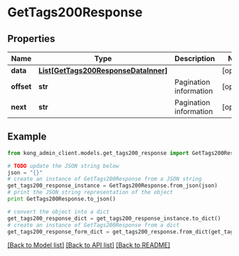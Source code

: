 # GetTags200Response


## Properties

Name | Type | Description | Notes
------------ | ------------- | ------------- | -------------
**data** | [**List[GetTags200ResponseDataInner]**](GetTags200ResponseDataInner.md) |  | [optional] 
**offset** | **str** | Pagination information | [optional] 
**next** | **str** | Pagination information | [optional] 

## Example

```python
from kong_admin_client.models.get_tags200_response import GetTags200Response

# TODO update the JSON string below
json = "{}"
# create an instance of GetTags200Response from a JSON string
get_tags200_response_instance = GetTags200Response.from_json(json)
# print the JSON string representation of the object
print GetTags200Response.to_json()

# convert the object into a dict
get_tags200_response_dict = get_tags200_response_instance.to_dict()
# create an instance of GetTags200Response from a dict
get_tags200_response_form_dict = get_tags200_response.from_dict(get_tags200_response_dict)
```
[[Back to Model list]](../README.md#documentation-for-models) [[Back to API list]](../README.md#documentation-for-api-endpoints) [[Back to README]](../README.md)


